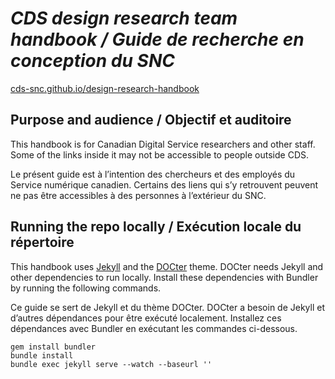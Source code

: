 # *CDS design research team handbook / Guide de recherche en conception du SNC*

[cds-snc.github.io/design-research-handbook](cds-snc.github.io/design-research-handbook/)

## Purpose and audience / Objectif et auditoire
This handbook is for Canadian Digital Service researchers and other staff. Some of the links inside it may not be accessible to people outside CDS.

Le présent guide est à l’intention des chercheurs et des employés du Service numérique canadien. Certains des liens qui s’y retrouvent peuvent ne pas être accessibles à des personnes à l’extérieur du SNC.

## Running the repo locally / Exécution locale du répertoire
This handbook uses [Jekyll](http://jekyllrb.com/) and the [DOCter](https://github.com/cfpb/DOCter) theme.  DOCter needs Jekyll and other dependencies to run locally. Install these dependencies with Bundler by running the following commands.

Ce guide se sert de Jekyll et du thème DOCter. DOCter a besoin de Jekyll et d’autres dépendances pour être exécuté localement. Installez ces dépendances avec Bundler en exécutant les commandes ci-dessous.

```
gem install bundler
bundle install
bundle exec jekyll serve --watch --baseurl ''
```
